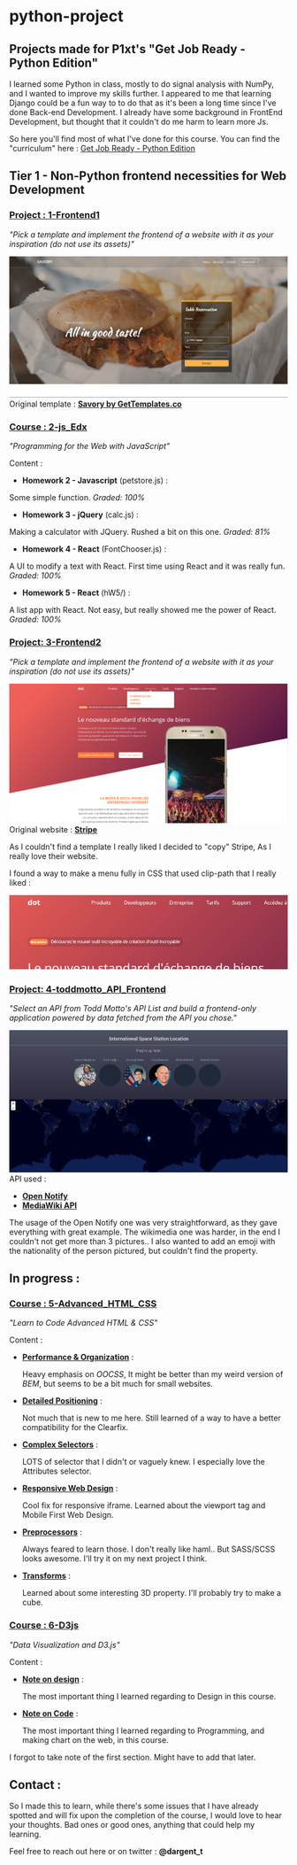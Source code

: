 # python-project
## Projects made for P1xt's "Get Job Ready - Python Edition"

I learned some Python in class, mostly to do signal analysis with NumPy,
and I wanted to improve my skills further. I appeared to me that learning Django
could be a fun way to to do that as it's been a long time since I've done
Back-end Development. I already have some background in FrontEnd Development,
but thought that it couldn't do me harm to learn more Js.

So here you'll find most of what I've done for this course.
You can find the "curriculum" here : [Get Job Ready - Python Edition](https://github.com/P1xt/p1xt-guides/blob/master/job-ready-python-edition.md)

## Tier 1 - Non-Python frontend necessities for Web Development

### [Project : 1-Frontend1](1-Frontend1/)
*"Pick a template and implement the frontend of a website with it as your inspiration (do not use its assets)"*

![Screenshot of Frontend1](/1-Frontend1/Screenshot.png)
Original template : **[Savory by GetTemplates.co](https://freehtml5.co/demos/savory/)**

### [Course : 2-js_Edx](2-jsEdx/)
*"Programming for the Web with JavaScript"*

Content :
* **Homework 2 - Javascript** (petstore.js) :

Some simple function. *Graded: 100%*
* **Homework 3 - jQuery** (calc.js) :

Making a calculator with JQuery. Rushed a bit on this one. *Graded: 81%*
* **Homework 4 - React** (FontChooser.js) :

A UI to modify a text with React. First time using React and it was really fun. *Graded: 100%*
* **Homework 5 - React** (hW5/) :

A list app with React. Not easy, but really showed me the power of React. *Graded: 100%*

### [Project: 3-Frontend2](3-Frontend2/)
*"Pick a template and implement the frontend of a website with it as your inspiration (do not use its assets)"*

![Screenshot of Frontend2](3-Frontend2/Screenshot.png)
Original website : **[Stripe](https://stripe.com/fr)**

As I couldn't find a template I really liked I decided to "copy" Stripe, As I really love their website.

I found a way to make a menu fully in CSS that used clip-path that I really liked :

![Demo of the menu of Frontend2](3-Frontend2/menuUsage.gif)


### [Project: 4-toddmotto_API_Frontend](4-toddmotto_API_Frontend/)
*"Select an API from Todd Motto's API List and build a frontend-only application powered by data fetched from the API you chose."*

![Screenshot of Project4](4-toddmotto_API_Frontend/Screenshot.PNG)
API used :
* **[Open Notify](http://open-notify.org/Open-Notify-API/)**
* **[MediaWiki API](https://www.mediawiki.org/wiki/API:Main_page)**

The usage of the Open Notify one was very straightforward, as they gave everything with great example. The wikimedia one was harder, in the end I couldn't not get more than 3 pictures.. I also wanted to add an emoji with the nationality of the person pictured, but couldn't
find the property.

## In progress :
### [Course : 5-Advanced_HTML_CSS](5-Advanced_HTML_CSS/)
*"Learn to Code Advanced HTML & CSS"*

Content :
* [**Performance & Organization**](5-Advanced_HTML_CSS/lesson1.md) :

   Heavy emphasis on *OOCSS*, It might be better than my weird version of *BEM*, but seems to be a bit much for small websites.

* [**Detailed Positioning**](5-Advanced_HTML_CSS/lesson2.md) :

   Not much that is new to me here. Still learned of a way to have a better compatibility for the Clearfix.

* [**Complex Selectors**](5-Advanced_HTML_CSS/lesson3.md) :

   LOTS of selector that I didn't or vaguely knew. I especially love the Attributes selector.

* [**Responsive Web Design**](5-Advanced_HTML_CSS/lesson4.md) :

   Cool fix for responsive iframe. Learned about the viewport tag
   and Mobile First Web Design.

* [**Preprocessors**](5-Advanced_HTML_CSS/lesson5.md) :

   Always feared to learn those. I don't really like haml.. But SASS/SCSS looks
   awesome. I'll try it on my next project I think.

* [**Transforms**](5-Advanced_HTML_CSS/lesson7.md) :

   Learned about some interesting 3D property. I'll probably try to make a cube.

### [Course : 6-D3js](6-D3js/)
*"Data Visualization and D3.js"*

Content :
* [**Note on design**](6-D3js/note_design.md) :

   The most important thing I learned regarding to Design in this course.

* [**Note on Code**](6-D3js/note_code.md) :

   The most important thing I learned regarding to Programming, and making chart
on the web, in this course.

I forgot to take note of the first section. Might have to add that later.




## Contact :

So I made this to learn, while there's some issues that I have already spotted and will fix upon the completion of the course, I would love to hear your thoughts. Bad ones or good ones, anything that could help my learning.

Feel free to reach out here or on twitter : **@dargent_t**
